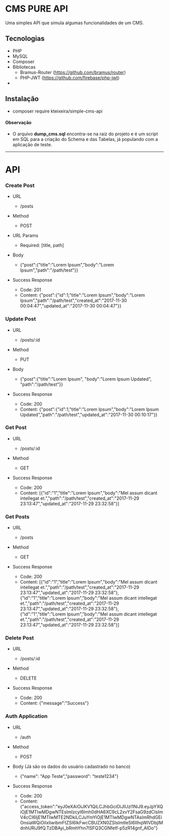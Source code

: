 # CMS PURE API

Uma simples API que simula algumas funcionalidades de um CMS.


## Tecnologias
* PHP
* MySQL
* Composer
* Bibliotecas
  * Bramus-Router (https://github.com/bramus/router)
  * PHP-JWT (https://github.com/firebase/php-jwt)
*

## Instalação

- composer require kteixeira/simple-cms-api

#### Observação
- O arquivo  ****dump_cms.sql**** encontra-se na raiz do projeto e é um script em SQL para a criação do Schema e das Tabelas, já populando com a aplicação de teste.

----------------------------------------------------------------------------------

# API

### Create Post

* URL
  * /posts
  
* Method
  * POST
  
* URL Params
  * Required: [title, path] 

* Body
  * {"post":{"title":"Lorem Ipsum","body":"Lorem Ipsum","path":"\/path\/test"}}
  
* Success Response
  * Code: 201
  * Content: {"post":{"id":1,"title":"Lorem Ipsum","body":"Lorem Ipsum","path":"\/path\/test","created_at":"2017-11-30 00:04:47","updated_at":"2017-11-30 00:04:47"}}
  
### Update Post

* URL
  * /posts/:id
  
* Method
  * PUT
  
* Body
  * {"post":{"title":"Lorem Ipsum", "body":"Lorem Ipsum Updated", "path":"\/path\/test"}}
  
* Success Response
  * Code: 200
  * Content: {"post":{"id":1,"title":"Lorem Ipsum","body":"Lorem Ipsum Updated","path":"\/path\/test","updated_at":"2017-11-30 00:10:17"}}
  
### Get Post

* URL
  * /posts/:id
  
* Method
  * GET
    
* Success Response
  * Code: 200
  * Content: [{"id":"1","title":"Lorem Ipsum","body":"Mel assum dicant intellegat et.","path":"\/path\/test","created_at":"2017-11-29 23:13:47","updated_at":"2017-11-29 23:32:58"}]

### Get Posts

* URL
  * /posts
  
* Method
  * GET
    
* Success Response
  * Code: 200
  * Content: [{"id":"1","title":"Lorem Ipsum","body":"Mel assum dicant intellegat et.","path":"\/path\/test","created_at":"2017-11-29 23:13:47","updated_at":"2017-11-29 23:32:58"},
  {"id":"1","title":"Lorem Ipsum","body":"Mel assum dicant intellegat et.","path":"\/path\/test","created_at":"2017-11-29 23:13:47","updated_at":"2017-11-29 23:32:58"},
  {"id":"1","title":"Lorem Ipsum","body":"Mel assum dicant intellegat et.","path":"\/path\/test","created_at":"2017-11-29 23:13:47","updated_at":"2017-11-29 23:32:58"}]

### Delete Post

* URL
  * /posts/:id
  
* Method
  * DELETE
  
* Success Response
  * Code: 200
  * Content: {"message":"Success"}


### Auth Application

* URL
  * /auth

* Method
  * POST

* Body (Já são os dados do usuário cadastrado no banco)
  * {"name": "App Teste","password": "teste1234"}
  
* Success Response
  * Code: 200
  * Content: {"access_token":"eyJ0eXAiOiJKV1QiLCJhbGciOiJIUzI1NiJ9.eyJpYXQiOjE1MTIwMDgwNTEsImlzcyI6Imh0dHA6XC9cL2xvY2FsaG9zdCIsImV4cCI6IjE1MTIwMTE2NDkiLCJuYmYiOjE1MTIwMDgwNTAsImRhdGEiOnsiaWQiOiIxIiwibmFtZSI6IkFwcCBUZXN0ZSIsImtleSI6IlhqWlVDbjlMdnhURiJ9fQ.TzDBAyi_bRmhYhn7lSFQ3CGNfetf-p5zR14gnf_AIDo"}